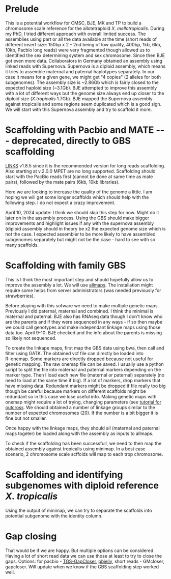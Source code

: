# Prelude

This is a potential workflow for CMSC, BJE, MK and TP to build a chromosome scale reference for the allotetraploid *X. mellotropicalis*. During my PhD, I tried different approach with overall limited success. The assemblies using part or all the data available at the time (short reads of different insert size: 150bp x 2 - 2nd being of low quality, 400bp, 1kb, 6kb, 10kb, Pacbio long reads) were very fragmented though allowed us to identified the sex determining system and sex chromosome.
Since then BJE got even more data. Collaborators in Germany obtained an assembly using linked reads with Supernova. Supernova is a diploid assembly, which means it tries to assemble maternal and paternal haplotypes separately. In our case it means for a given gene, we might get "4 copies" (2 alleles for both subgenomes). The assembly size is ~2.86Gb which is fairly closed to the expected haploid size (~3.1Gb). BJE attempted to improve this assembly with a lot of different ways but the genome size always end up closer to the diploid size (*X.tropicalis* 1.7Gb). BJE mapped the Supernova assembly against tropicalis and some regions seem duplicated which is a good sign. We will start with this Supernova assembly and try to scaffold it more.

# Scaffolding with Pacbio and MATE --- deprecated, directly to GBS scaffolding

[LINKS](https://github.com/bcgsc/LINKS) v1.8.5 since it is the recommended version for long reads scaffolding. Also starting at v.2.0.0 MPET are no long supported.
Scaffolding should start with the PacBio reads first (cannot be done at same time as mate pairs), followed by the mate pairs (6kb, 10kb libraries).

Here we are looking to increase the quality of the genome a little. I am hoping we will get some longer scaffolds which should help with the following step. I do not expect a crazy improvement.

April 10, 2024 update: I think we should skip this step for now. Might do it later on in the assembly process. Using the GBS should make bigger improvements and highlight issues if any with the supernova assembly (diploid assembly should in theory be x2 the expected genome size which is not the case. I expected assembler to be more likely to have assembled subgenomes separately but might not be the case - hard to see with so many scaffolds.

# Scaffolding with family GBS 

This is I think the most important step and should hopefully allow us to improve the assembly a lot. We will use [allmaps](https://github.com/tanghaibao/jcvi/wiki/ALLMAPS). The installation might require some helps from server administrators (was needed previously for strawberries).

Before playing with this sofware we need to make multiple genetic maps. Previously I did paternal, maternal and combined. I think the minimal is maternal and paternal. BJE also has RNAseq data though I don't know who are the parents and if they were sequenced in any ways - if so then maybe we could call genotypes and make independant linkage maps using those data too. April 9-10: BJE checked and the info about the parents is missing so likely not sequenced.

To create the linkape maps, first map the GBS data using bwa, then call and filter using GATK. The obtained vcf file can directly be loaded into R::onemap. Some markers are directly dropped because not useful for genetic mapping. The raw onemap file can be saved. I usually use a python script to split the file into maternal and paternal markers depending on the marker type. Then I load each new file (maternal or paternal) separately (no need to load at the same time if big). If a lot of markers, drop markers that have missing data. Redundant markers might be dropped if file really too big though be careful because markers on different scaffolds might be redundant so in this case we lose useful info. Making genetic maps with onemap might require a lot of trying, changing parameters (see [tutorial for outcross](https://statgen-esalq.github.io/tutorials/onemap/Outcrossing_Populations.html). We should obtained a number of linkage groups similar to the number of expected chromosomes (20). If the number is a bit bigger it is fine but not smaller.

Once happy with the linkage maps, they should all (maternal and paternal maps togeter) be loaded along with the assembly as inputs to allmaps.

To check if the scaffolding has been successfull, we need to then map the obtained assembly against tropicalis using minimap. In a best case scenario, 2 chromosome scale scffolds will map to each trop chromosome.

# Scaffolding and identifying subgenomes with diploid reference *X. tropicalis*

Using the output of minimap, we can try to separate the scaffolds into potential subgenome with the identity column.

# Gap closing

That would be if we are happy. But multiple options can be considered. Having a lot of short read data we can use those at least to try to close the gaps. Options: for pacbio - [TGS-GapCloser](https://github.com/BGI-Qingdao/TGS-GapCloser), [pbjelly](https://sourceforge.net/projects/pb-jelly/), short reads - GMcloser, gapcloser. Will update when we know if the GBS scaffolding step worked well.
